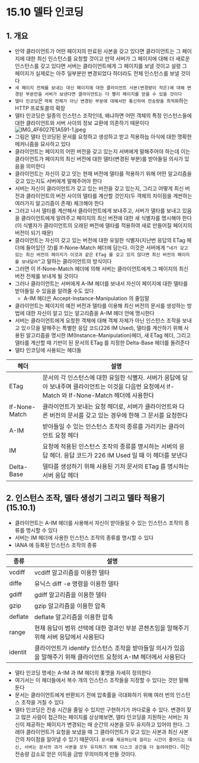 # 15.10 델타 인코딩

## 1. 개요

- 만약 클라이언트가 어떤 페이지의 만료된 사본을 갖고 있다면 클라이언트는 그 페이지에 대한 최신 인스턴스를 요청할 것이고 만약 서버가 그 페이지에 대해 더 새로운 인스턴스를 갖고 있다면 서버는 클라이언트에게 그 페이지를 보낼 것이고 설령 그 페이지가 실제로는 아주 일부분만 변경되었다 하더라도 전체 인스턴스를 보낼 것이다
- `새 페이지 전체를 보내는 대신 페이지에 대한 클라이언트 사본(변경량이 작은)에 대해 변경된 부분만을 서버가 보낸다면 클라이언트는 더 빨리 페이지를 얻을 수 있을 것이다`
- `델타 인코딩`은 `객체 전체가 아닌 변경된 부분에 대해서만 통신하여 전송량을 최적화`하는 HTTP 프로토콜의 확장
- 델타 인코딩은 일종의 인스턴스 조작인데, 왜냐하면 어떤 객체의 특정 인스턴스들에 대한 클라이언트와 서버 사이의 정보 교환에 의존하기 때문이다
  ![IMG_4F6027E1A591-1.jpeg](https://s3.us-west-2.amazonaws.com/secure.notion-static.com/2395e660-f55a-4770-a13a-f1cf6d2b3ee5/IMG_4F6027E1A591-1.jpeg?X-Amz-Algorithm=AWS4-HMAC-SHA256&X-Amz-Content-Sha256=UNSIGNED-PAYLOAD&X-Amz-Credential=AKIAT73L2G45EIPT3X45%2F20230320%2Fus-west-2%2Fs3%2Faws4_request&X-Amz-Date=20230320T125636Z&X-Amz-Expires=86400&X-Amz-Signature=3cbbb61a54e6430de1627a42dee0f854ec47c11d66cb031f03b70087f618ce7e&X-Amz-SignedHeaders=host&response-content-disposition=filename%3D%22IMG_4F6027E1A591-1.jpeg%22&x-id=GetObject)
- 그림은 델타 인코딩된 문서를 요청하고 생성하고 받고 적용하늡 아식에 대한 명확한 메커니즘을 묘사하고 있다
- 클라이언트는 페이지의 어떤 버전을 갖고 있는지 서버에게 말해주어야 하는데 이는 클라이언트가 페이지의 최신 버전에 대한 델타(변경된 부분)를 받아들일 의사가 있음을 의미한다
- 클라이언트는 자신이 갖고 잇는 현재 버전에 델타를 적용하기 위해 어떤 알고리즘을 갖고 있는지도 서버에게 말해주어야 한다
- 서버는 자신이 클라이언트가 갖고 있는 버전을 갖고 있는지, 그리고 어떻게 최신 버전과 클라이언트의 버전 사이의 델타를 계산할 것인지(두 객체의 차이점을 계싼하는 여러가지 알고리즘이 존재) 체크해야 한다
- 그러고 나서 델타를 계산해서 클라이언트에게 보내주고, 서버가 델타를 보내고 있음을 클라이언트에게 알려주고 페이지의 최신 버전에 대한 새 식별자를 명시해야 한다(이 식별자가 클라이언트의 오래된 버전에 델타를 적용하여 새로 만들어질 페이지의 버전이 되기 때문)
- 클라이언트는 자신이 갖고 있는 버전에 대한 유일한 식별자(지난번 응답의 ETag 헤더에 들어있던 것)를 If-None-Match 헤더에 담는다. 이것은 서버에게 `“네가 갖고 있는 최신 버전의 페이지가 이것과 같은 ETag 를 갖고 있지 않다면 최신 버전의 페이지를 보내달라”`고 말하는 클라이언트의 방식이다
- 그러면 이 If-None-Match 헤더에 의해 서버는 클라이언트에게 그 페이지의 최신 버전 전체를 보내게 될 것이다
- 그러나 클라이언트는 서버에게 A-IM 헤더를 보내서 자신이 페이지에 대한 델타를 받아들일 수 있음을 알려줄 수도 있다
  - A-IM 헤더은 Accept-Instance-Manipulation 의 줄임말
- 클라이언트는 페이지의 예전 버전과 델타를 이용해 최신 버전의 문서를 생성하는 방법에 대한 자신이 알고 있는 알고리즘을 A-IM 헤더 안에 명시한다
- 서버는 클라이언트에게 요청한 객체에 대해 객체 자체가 아닌 인스턴스 조작을 보내고 있ㅇ므을 말해주는 특별한 응답 코드(226 IM Used), 델타를 계산하기 위해 사용된 알고리즘을 명시한 IM(Instance-Manipulation)헤더, 새 ETag 헤더, 그리고 델타를 계산할 때 기반이 된 문서의 ETag 를 지정한 Delta-Base 헤더를 돌려준다
- 델타 인코딩에 사용되는 헤더들

| 헤더          | 설명                                                                                                                                               |
| ------------- | -------------------------------------------------------------------------------------------------------------------------------------------------- |
| ETag          | 문서의 각 인스턴스에 대한 유일한 식별자. 서버가 응답에 담아 보내주며 클라이언트는 이것을 다음번 요청에서 If-Match 와 If-None-Match 헤더에 사용한다 |
| If-None-Match | 클라이언트가 보내는 요청 헤더로, 서버가 클라이언트와 다른 버전의 문서를 갖고 있는 경우에 한해 그 문서를 요청한다                                   |
| A-IM          | 받아들일 수 있는 인스턴스 조작의 종류를 가리키는 클라이언트 요청 헤더                                                                              |
| IM            | 요청에 적용된 인스턴스 조작의 종류를 명시하는 서버의 응답 헤더. 응답 코드가 226 IM Used 일 때 이 헤더를 보낸다                                     |
| Delta-Base    | 델타를 생성하기 위해 사용된 기저 문서의 ETag 를 명시하는 서버 응답 헤더                                                                            |

## 2. 인스턴스 조작, 델타 생성기 그리고 델타 적용기(15.10.1)

- 클라이언트는 A-IM 헤더를 사용해서 자신이 받아들일 수 있는 인스턴스 조작의 종류를 명시할 수 있다
- 서버는 IM 헤더에 사용한 인스턴스 조작의 종류를 명시할 수 있다
- IANA 에 등록된 인스턴스 조작의 종류

| 종류    | 설명                                                                                                                |
| ------- | ------------------------------------------------------------------------------------------------------------------- |
| vcdiff  | vcdiff 알고리즘을 이용한 델타                                                                                       |
| diffe   | 유닉스 diff -e 명령을 이용한 델타                                                                                   |
| gdiff   | gdiff 알고리즘을 이용한 델타                                                                                        |
| gzip    | gzip 알고리즘을 이용한 압축                                                                                         |
| deflate | deflate 알고리즘을 이용한 압축                                                                                      |
| range   | 현재 응답이 범위 선택에 대한 결과인 부분 콘첸츠임을 말해주기 위해 서버 응답에서 사용된다                            |
| identit | 클라이언트가 identify 인스턴스 조작을 받아들일 의사가 있음을 말해주기 위해 클라이언트 요청의 A-IM 헤더에서 사용된다 |

- 델타 인코딩 명세는 A-IM 과 IM 헤더의 퐃맷을 자세히 정의한다
- 여기서는 이 헤더들에서 복수 개의 인스턴스 조작들을 지정할 수 있다는 것만 말해둔다
- 문서는 클라이언트에게 반환되기 전에 압축률을 극대화하기 위해 여러 번의 인스턴스 조작을 거칠 수 있다
- 델타 인코딩은 전송 시간을 줄일 수 있지만 구현하기가 까다로울 수 있다. 변경이 잦고 많은 사람이 접근하는 페이지를 상상해보면, 델타 인코딩을 지원하는 서버는 자신이 제공하는 페이지가 변경되는 매 순간의 사본을 모두 유지하고 있어야 한다. 그래야 클라이언트가 요청을 보냈을 때 그 클라이언트가 갖고 있는 사본과 최신 사본간의 차이점을 알아낼 수 있기 때문이다. `문서를 제공하는데 걸리는 시간이 줄어드는 대신, 서버는 문서의 과거 사본을 모두 유지하기 위해 디스크 공간을 더 늘려야한다.` 이는 전송량 감소로 얻은 이득을 금방 무의미하게 만들 것이다.
